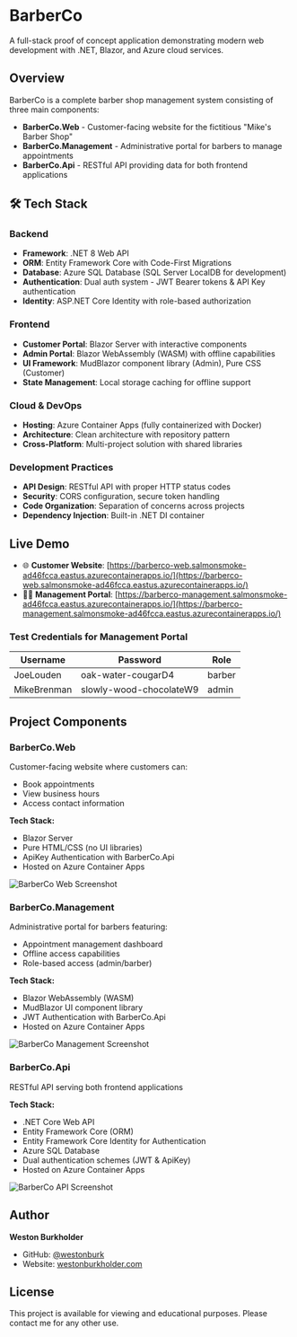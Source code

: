 ﻿# BarberCo

A full-stack proof of concept application demonstrating modern web development with .NET, Blazor, and Azure cloud services.

## Overview

BarberCo is a complete barber shop management system consisting of three main components:
- **BarberCo.Web** - Customer-facing website for the fictitious "Mike's Barber Shop"
- **BarberCo.Management** - Administrative portal for barbers to manage appointments
- **BarberCo.Api** - RESTful API providing data for both frontend applications

## 🛠️ Tech Stack

### Backend
- **Framework**: .NET 8 Web API
- **ORM**: Entity Framework Core with Code-First Migrations
- **Database**: Azure SQL Database (SQL Server LocalDB for development)
- **Authentication**: Dual auth system - JWT Bearer tokens & API Key authentication
- **Identity**: ASP.NET Core Identity with role-based authorization

### Frontend
- **Customer Portal**: Blazor Server with interactive components
- **Admin Portal**: Blazor WebAssembly (WASM) with offline capabilities
- **UI Framework**: MudBlazor component library (Admin), Pure CSS (Customer)
- **State Management**: Local storage caching for offline support

### Cloud & DevOps
- **Hosting**: Azure Container Apps (fully containerized with Docker)
- **Architecture**: Clean architecture with repository pattern
- **Cross-Platform**: Multi-project solution with shared libraries

### Development Practices
- **API Design**: RESTful API with proper HTTP status codes
- **Security**: CORS configuration, secure token handling
- **Code Organization**: Separation of concerns across projects
- **Dependency Injection**: Built-in .NET DI container

## Live Demo

- 🌐 **Customer Website**: [https://barberco-web.salmonsmoke-ad46fcca.eastus.azurecontainerapps.io/](https://barberco-web.salmonsmoke-ad46fcca.eastus.azurecontainerapps.io/)
- 👨‍💼 **Management Portal**: [https://barberco-management.salmonsmoke-ad46fcca.eastus.azurecontainerapps.io/](https://barberco-management.salmonsmoke-ad46fcca.eastus.azurecontainerapps.io/)

### Test Credentials for Management Portal

| Username | Password | Role |
|----------|----------|------|
| JoeLouden | oak-water-cougarD4 | barber |
| MikeBrenman | slowly-wood-chocolateW9 | admin |

## Project Components

### BarberCo.Web
Customer-facing website where customers can:
- Book appointments
- View business hours
- Access contact information

**Tech Stack:**
- Blazor Server
- Pure HTML/CSS (no UI libraries)
- ApiKey Authentication with BarberCo.Api
- Hosted on Azure Container Apps

![BarberCo Web Screenshot](images/barberco-web.png)

### BarberCo.Management
Administrative portal for barbers featuring:
- Appointment management dashboard
- Offline access capabilities
- Role-based access (admin/barber)

**Tech Stack:**
- Blazor WebAssembly (WASM)
- MudBlazor UI component library
- JWT Authentication with BarberCo.Api
- Hosted on Azure Container Apps

![BarberCo Management Screenshot](images/barberco-management.png)

### BarberCo.Api
RESTful API serving both frontend applications

**Tech Stack:**
- .NET Core Web API
- Entity Framework Core (ORM)
- Entity Framework Core Identity for Authentication
- Azure SQL Database
- Dual authentication schemes (JWT & ApiKey)
- Hosted on Azure Container Apps

![BarberCo API Screenshot](images/barberco-api.png)

## Author

**Weston Burkholder**
- GitHub: [@westonburk](https://github.com/westonburk)
- Website: [westonburkholder.com](https://westonburkholder.com)

## License

This project is available for viewing and educational purposes. Please contact me for any other use.